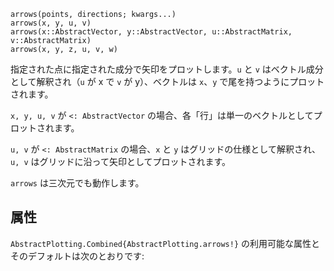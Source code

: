 ```
arrows(points, directions; kwargs...)
arrows(x, y, u, v)
arrows(x::AbstractVector, y::AbstractVector, u::AbstractMatrix, v::AbstractMatrix)
arrows(x, y, z, u, v, w)
```

指定された点に指定された成分で矢印をプロットします。`u` と `v` はベクトル成分として解釈され（`u` が x で `v` が y）、ベクトルは `x`、`y` で尾を持つようにプロットされます。

`x, y, u, v` が `<: AbstractVector` の場合、各「行」は単一のベクトルとしてプロットされます。

`u, v` が `<: AbstractMatrix` の場合、`x` と `y` はグリッドの仕様として解釈され、`u, v` はグリッドに沿って矢印としてプロットされます。

`arrows` は三次元でも動作します。

## 属性

`AbstractPlotting.Combined{AbstractPlotting.arrows!}` の利用可能な属性とそのデフォルトは次のとおりです: 

```

```

